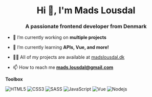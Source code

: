 <h1 align="center">Hi 👋, I'm Mads Lousdal</h1>
<h3 align="center">A passionate frontend developer from Denmark</h3>

- 🔭 I’m currently working on **multiple projects**

- 🌱 I’m currently learning **APIs, Vue, and more!**

- 👨‍💻 All of my projects are available at [madslousdal.dk](madslousdal.dk)

- 📫 How to reach me **mads.lousdal@gmail.com**

**Toolbox**

![HTML5](https://img.shields.io/badge/HTML5-E34F26?style=for-the-badge&logo=html5&logoColor=white)
![CSS3](https://img.shields.io/badge/CSS3-1572B6?style=for-the-badge&logo=css3&logoColor=white)
![SASS](https://img.shields.io/badge/Sass-CC6699?style=for-the-badge&logo=sass&logoColor=white)
![JavaScript](https://img.shields.io/badge/JavaScript-F7DF1E?style=for-the-badge&logo=javascript&logoColor=black)
![Vue](https://img.shields.io/badge/Vue.js-35495E?style=for-the-badge&logo=vue.js&logoColor=4FC08D)
![Nodejs](https://img.shields.io/badge/Node.js-43853D?style=for-the-badge&logo=node.js&logoColor=white)

<!--START_SECTION:readme-info-->
<!--END_SECTION:readme-info-->